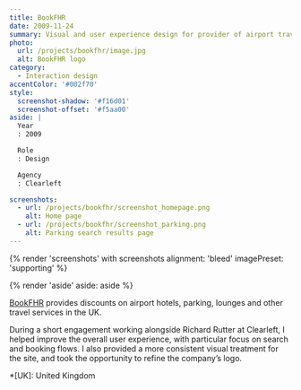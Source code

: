 ```yaml
---
title: BookFHR
date: 2009-11-24
summary: Visual and user experience design for provider of airport travel services.
photo:
  url: /projects/bookfhr/image.jpg
  alt: BookFHR logo
category:
  - Interaction design
accentColor: '#002f70'
style:
  screenshot-shadow: '#f16d01'
  screenshot-offset: '#f5aa00'
aside: |
  Year
  : 2009

  Role
  : Design

  Agency
  : Clearleft

screenshots:
  - url: /projects/bookfhr/screenshot_homepage.png
    alt: Home page
  - url: /projects/bookfhr/screenshot_parking.png
    alt: Parking search results page
---
```

{% render 'screenshots' with screenshots
  alignment: 'bleed'
  imagePreset: 'supporting'
%}

{% render 'aside'
  aside: aside
%}

[BookFHR][1] provides discounts on airport hotels, parking, lounges and other travel services in the UK.

During a short engagement working alongside Richard Rutter at Clearleft, I helped improve the overall user experience, with particular focus on search and booking flows. I also provided a more consistent visual treatment for the site, and took the opportunity to refine the company’s logo.

[1]: https://www.bookfhr.com

*[UK]: United Kingdom

